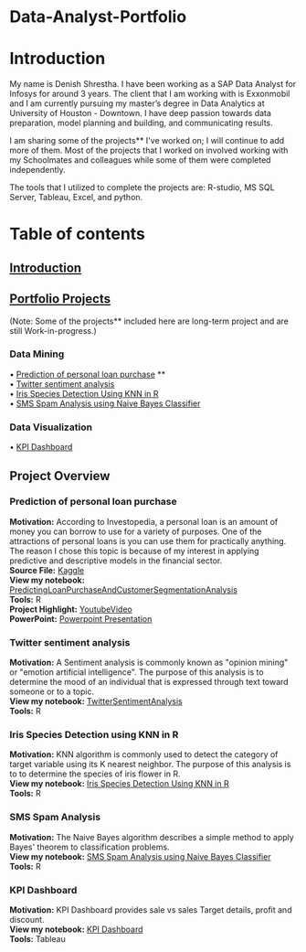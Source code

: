 # Data-Analyst-Portfolio


# Introduction
My name is Denish Shrestha. I have been working as a SAP Data Analyst for Infosys for around 3 years. The client that I am working with is Exxonmobil and I am currently pursuing my master’s degree in Data Analytics at University of Houston - Downtown. I have deep passion towards data preparation, model planning and building, and communicating results. 

I am sharing some of the projects** I've worked on; I will continue to add more of them. Most of the projects that I worked on involved working with my Schoolmates and colleagues while some of them were completed independently.

The tools that I utilized to complete the projects are:
R-studio, MS SQL Server, Tableau, Excel, and python.

# Table of contents    
 ## [Introduction](#Introduction) <br/>
 ## [Portfolio Projects](#Portfolio-Projects) <br/>
 (Note: Some of the projects\** included here are long-term project and are still Work-in-progress.)
   ### Data Mining
   • [Prediction of personal loan purchase](#Prediction-of-personal-loan-purchase) **  <br>
   • [Twitter sentiment analysis](#Twitter-sentiment-analysis) <br/>
   • [Iris Species Detection Using KNN in R](#Iris-Species-Detection-Using-KNN-in-R) <br/>
   • [SMS Spam Analysis using Naive Bayes Classifier](#SMS-Spam-Analysis) <br/>
   
   ### Data Visualization
   • [KPI Dashboard](#KPI-Dashboard) <br/>
   
  
   
## Project Overview
### Prediction of personal loan purchase
   **Motivation:** <span>  According to Investopedia, a personal loan is an amount of money you can borrow to use for a variety of purposes. One of the attractions of personal loans is you can use them for practically anything. The reason I chose this topic is because of my interest in applying predictive and descriptive models in the financial sector. <span>  <br>
   **Source File:** [Kaggle](https://www.kaggle.com/datasets/teertha/personal-loan-modeling) <br>
   **View my notebook:** [PredictingLoanPurchaseAndCustomerSegmentationAnalysis](https://github.com/denish5300/Prediction-of-Personal-Loan-Purchase-Customer-Segmentation-Analysis/blob/main/Bank_Personal_Loan_Original.csv)<br>
   **Tools:** R <br>
   **Project Highlight:** [YoutubeVideo](https://www.youtube.com/watch?v=CM71NL_BHHc) <br>
   **PowerPoint:** [Powerpoint Presentation](https://github.com/denish5300/Prediction-of-Personal-Loan-Purchase-Customer-Segmentation-Analysis/blob/main/PersonalLoanProjectPresentation.pptx) <br>
 
### Twitter sentiment analysis
   **Motivation:** <span> A Sentiment analysis is commonly known as "opinion mining" or "emotion artificial intelligence". The purpose of this analysis                             is to determine the mood of an individual that is expressed through text toward someone or to a topic. <span>  <br>
   **View my notebook:** [TwitterSentimentAnalysis](https://github.com/denish5300/Twitter-Sentiment-Analysis-using-R)  <br>
   **Tools:** R
    
### Iris Species Detection using KNN in R
  **Motivation:** <span> KNN algorithm is commonly used to detect the category of target variable using its K nearest neighbor. The purpose of this analysis is to
             to determine the species of iris flower in R. <span>  <br>
  **View my notebook:** [Iris Species Detection Using KNN in R](https://github.com/denish5300/Iris-Species-Detection-Using-KNN-in-R)  <br>
   **Tools:** R
 
### SMS Spam Analysis
  **Motivation:** <span>  The Naive Bayes algorithm describes a simple method to apply Bayes' theorem to classification problems. <span>  <br>
  **View my notebook:** [SMS Spam Analysis using Naive Bayes Classifier](https://github.com/denish5300/SMS-Spam-Analysis)  <br>
   **Tools:** R 
 
 ### KPI Dashboard
  **Motivation:** <span>  KPI Dashboard provides sale vs sales Target details, profit and discount. <span>  <br>
  **View my notebook:** [KPI Dashboard](https://github.com/denish5300/KPI-Dashboard)  <br>
   **Tools:** Tableau
 
 
 
    
